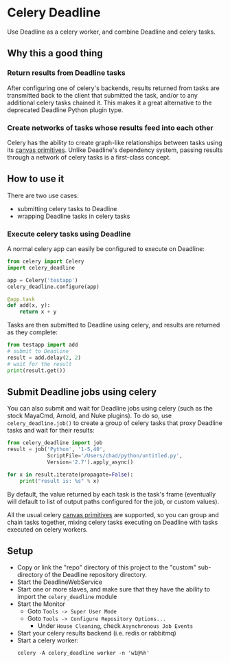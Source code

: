 
# Celery Deadline

Use Deadline as a celery worker, and combine Deadline and celery tasks.

## Why this a good thing

### Return results from Deadline tasks

After configuring one of celery's backends, results returned from tasks are transmitted back to the client that submitted the task, and/or to any additional celery tasks chained it.
This makes it a great alternative to the deprecated Deadline Python plugin type.

### Create networks of tasks whose results feed into each other

Celery has the ability to create graph-like relationships between tasks using its [canvas
primitives](http://docs.celeryproject.org/en/latest/userguide/canvas.html#the-primitives).
Unlike Deadline's dependency system, passing results through a network of celery tasks is a first-class concept.


## How to use it

There are two use cases:  
- submitting celery tasks to Deadline
- wrapping Deadline tasks in celery tasks
  
### Execute celery tasks using Deadline

A normal celery app can easily be configured to execute on Deadline:

```python
from celery import Celery
import celery_deadline

app = Celery('testapp')
celery_deadline.configure(app)

@app.task
def add(x, y):
    return x + y
```

Tasks are then submitted to Deadline using celery, and results are returned as they complete:

```python
from testapp import add
# submit to Deadline
result = add.delay(2, 2)
# wait for the result
print(result.get())
```

## Submit Deadline jobs using celery

You can also submit and wait for Deadline jobs using celery (such as the stock MayaCmd, Arnold, and Nuke plugins).
To do so, use `celery_deadline.job()` to create a group of celery tasks that proxy
Deadline tasks and wait for their results:

```python
from celery_deadline import job
result = job('Python', '1-5,40',
             ScriptFile='/Users/chad/python/untitled.py',
             Version='2.7').apply_async()

for x in result.iterate(propagate=False):
    print("result is: %s" % x)
```

By default, the value returned by each task is the task's frame (eventually will default to list of output paths configured for the job, or custom values).


All the usual celery [canvas primitives](http://docs.celeryproject.org/en/latest/userguide/canvas.html)
are supported, so you can group and chain tasks together, mixing celery tasks executing on Deadline with tasks executed on celery workers.

## Setup

- Copy or link the "repo" directory of this project to the "custom" sub-directory of the Deadline repository directory. 
- Start the DeadlineWebService
- Start one or more slaves, and make sure that they have the ability to import the `celery_deadline` module
- Start the Monitor
  - Goto `Tools -> Super User Mode`
  - Goto `Tools -> Configure Repository Options...`
    - Under `House Cleaning`, check `Asynchronous Job Events`
- Start your celery results backend (i.e. redis or rabbitmq)
- Start a celery worker:
  ```
  celery -A celery_deadline worker -n 'w1@%h'
  ```